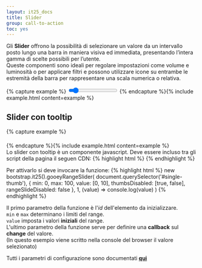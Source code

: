 ```yaml
---
layout: it25_docs
title: Slider
group: call-to-action
toc: yes
---
```


Gli **Slider** offrono la possibilità di selezionare un valore da un intervallo posto lungo una barra in maniera visiva ed immediata, presentando l’intera gamma di scelte possibili per l’utente.  
Queste componenti sono ideali per regolare impostazioni come volume e luminosità o per applicare filtri e possono utilizzare icone su entrambe le estremità della barra per rappresentare una scala numerica o relativa.

{% capture example %}
<input type="range" min="0" max="100" step="1" value="10" class="form-range" id="customRange1" aria-label="sposta il cursore per aumentare o diminuire">
{% endcapture %}{% include example.html content=example %}

## Slider con tooltip
<div class="exclude-a11y-check">
{% capture example %}
<div id="single-thumb" class="slider-container" style="margin-top:20px">
<div class="slider"></div>
<div class="blobs centered">
    <div class="blob value centered"></div>
    <div class="blob centered"></div>
</div>
<div class="value-text centered"></div>
</div>
{% endcapture %}{% include example.html content=example %}
</div>
Lo slider con tooltip è un componente javascript.  
Deve essere incluso tra gli script della pagina il seguen CDN:
{% highlight html %}
<script src="https://cdn.jsdelivr.net/npm/range-slider-input@2.4/dist/rangeslider.umd.min.js"></script>
{% endhighlight %}

Per attivarlo si deve invocare la funzione:
{% highlight html %}
  new bootstrap.it25().gooeyRangeSlider(
    document.querySelector('#single-thumb'),
    {
      min: 0,
      max: 100,
      value: [0, 10],
      thumbsDisabled: [true, false],
      rangeSlideDisabled: false
    },
    1, (value) => console.log(value)
  )
{% endhighlight %}

Il primo parametro della funzione è l'*id* dell'elemento da inizializzare.  
`min` e  `max` determinano i limiti del range.  
`value` imposta i valori **iniziali** del range.  
L'ultimo parametro della funzione serve per definire una **callback** sul **change** del valore.  
(In questo esempio viene scritto nella console del browser il valore selezionato)

Tutti i parametri di configurazione sono documentati **[qui](https://github.com/n3r4zzurr0/range-slider-input#parameters)**
